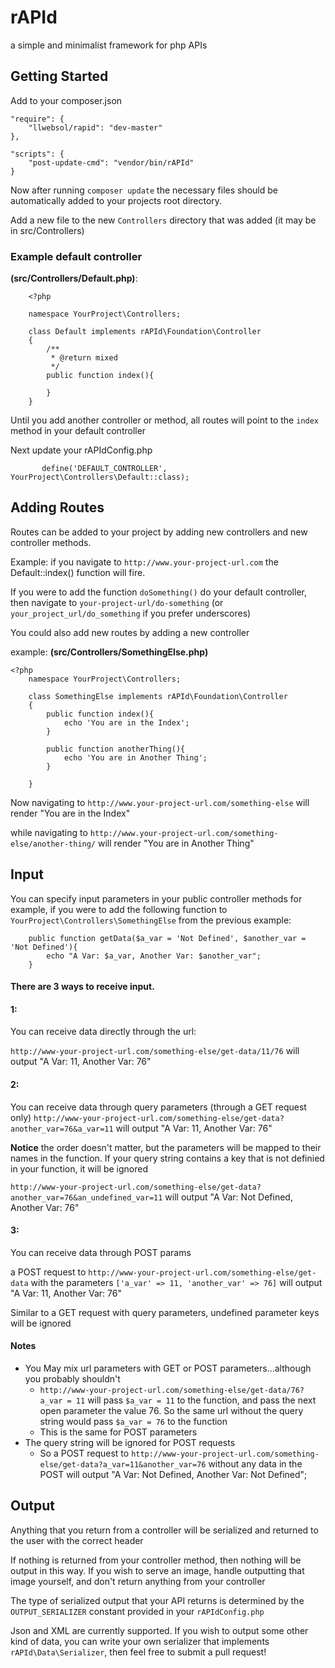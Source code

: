 # rAPId
a simple and minimalist framework for php APIs

## Getting Started
Add to your composer.json

    "require": {
        "llwebsol/rapid": "dev-master"
    },

    "scripts": {
        "post-update-cmd": "vendor/bin/rAPId"
    }

Now after running `composer update` the necessary files should be automatically added to your projects root directory.

Add a new file to the new `Controllers` directory that was added (it may be in src/Controllers)

### Example default controller
**(src/Controllers/Default.php)**:
```
    <?php

    namespace YourProject\Controllers;

    class Default implements rAPId\Foundation\Controller
    {
        /**
         * @return mixed
         */
        public function index(){

        }
    }
```

Until you add another controller or method, all routes will point to the `index` method in your default controller

Next update your rAPIdConfig.php

```
       define('DEFAULT_CONTROLLER', YourProject\Controllers\Default::class);
```


## Adding Routes

Routes can be added to your project by adding new controllers and new controller methods.

Example:
if you navigate to `http://www.your-project-url.com` the Default::index() function will fire.

If you were to add the function `doSomething()` do your default controller, then navigate to
`your-project-url/do-something` (or `your_project_url/do_something` if you prefer underscores)

You could also add new routes by adding a new controller

example:
**(src/Controllers/SomethingElse.php)**
```
<?php
    namespace YourProject\Controllers;

    class SomethingElse implements rAPId\Foundation\Controller
    {
        public function index(){
            echo 'You are in the Index';
        }

        public function anotherThing(){
            echo 'You are in Another Thing';
        }

    }
```

Now navigating to `http://www.your-project-url.com/something-else` will render "You are in the Index"

while navigating to `http://www.your-project-url.com/something-else/another-thing/` will render "You are in Another Thing"


## Input

You can specify input parameters in your public controller methods
for example, if you were to add the following function to `YourProject\Controllers\SomethingElse` from the previous example:
```
    public function getData($a_var = 'Not Defined', $another_var = 'Not Defined'){
        echo "A Var: $a_var, Another Var: $another_var";
    }
```

#### There are 3 ways to receive input.

#### 1:
You can receive data directly through the url:

`http://www-your-project-url.com/something-else/get-data/11/76`
will output  "A Var: 11, Another Var: 76"

#### 2:
You can receive data through query parameters (through a GET request only)
`http://www-your-project-url.com/something-else/get-data?another_var=76&a_var=11`
will output  "A Var: 11, Another Var: 76"

**Notice** the order doesn't matter, but the parameters will be mapped to their names in the function. If your query string contains a key that is not definied in your function, it will be ignored

`http://www-your-project-url.com/something-else/get-data?another_var=76&an_undefined_var=11`
will output  "A Var: Not Defined, Another Var: 76"

#### 3:
You can receive data through POST params

a POST request to `http://www-your-project-url.com/something-else/get-data`
with the parameters `['a_var' => 11, 'another_var' => 76]`
will output  "A Var: 11, Another Var: 76"

Similar to a GET request with query parameters, undefined parameter keys will be ignored



#### Notes

- You May mix url parameters with GET or POST parameters...although you probably shouldn't
    - `http://www-your-project-url.com/something-else/get-data/76?a_var = 11` will pass `$a_var = 11` to the function, and pass the next open parameter the value 76. So the same url without the query string would pass `$a_var = 76` to the function
    - This is the same for POST parameters
- The query string will be ignored for POST requests
    - So a POST request to `http://www-your-project-url.com/something-else/get-data?a_var=11&another_var=76` without any data in the POST will output "A Var: Not Defined, Another Var: Not Defined";

## Output

Anything that you return from a controller will be serialized and returned to the user with the correct header

If nothing is returned from your controller method, then nothing will be output in this way.
If you wish to serve an image, handle outputting that image yourself, and don't return anything from your controller

The type of serialized output that your API returns is determined by the `OUTPUT_SERIALIZER` constant provided in your `rAPIdConfig.php`

Json and XML are currently supported. If you wish to output some other kind of data, you can write your own serializer that implements `rAPId\Data\Serializer`, then feel free to submit a pull request!
